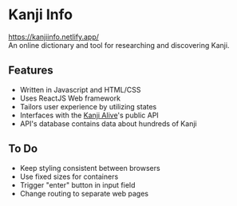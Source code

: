# Kanji Info
https://kanjiinfo.netlify.app/
\
An online dictionary and tool for researching and discovering Kanji.

## Features
* Written in Javascript and HTML/CSS
* Uses ReactJS Web framework
* Tailors user experience by utilizing states
* Interfaces with the [Kanji Alive](https://kanjialive.com/)'s public API
* API's database contains data about hundreds of Kanji

## To Do
* Keep styling consistent between browsers
* Use fixed sizes for containers
* Trigger "enter" button in input field
* Change routing to separate web pages
